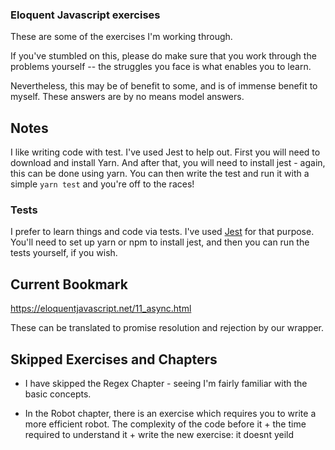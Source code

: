 ### Eloquent Javascript exercises

These are some of the exercises I'm working through.

If you've stumbled on this, please do make sure that you work through the problems yourself -- the struggles you face is what enables you to learn.

Nevertheless, this may be of benefit to some, and is of immense benefit to myself. These answers are by no means model answers.

## Notes

I like writing code with test. I've used Jest to help out. First you will need to download and install Yarn. And after that, you will need to install jest - again, this can be done using yarn. You can then write the test and run it with a simple `yarn test` and you're off to the races!

### Tests

I prefer to learn things and code via tests. I've used [Jest](https://jestjs.io/en/) for that purpose. You'll need to set up yarn or npm to install jest, and then you can run the tests yourself, if you wish.

## Current Bookmark

https://eloquentjavascript.net/11_async.html

These can be translated to promise resolution and rejection by our wrapper.


## Skipped Exercises and Chapters

* I have skipped the Regex Chapter - seeing I'm fairly familiar with the basic concepts.

* In the Robot chapter, there is an exercise which requires you to write a more efficient robot. The complexity of the code before it + the time required to understand it + write the new exercise: it doesnt yeild 
